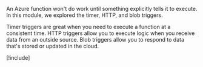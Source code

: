 An Azure function won't do work until something explicitly tells it to execute. In this module, we explored the timer, HTTP, and blob triggers.

Timer triggers are great when you need to execute a function at a consistent time. HTTP triggers allow you to execute logic when you receive data from an outside source. Blob triggers allow you to respond to data that's stored or updated in the cloud.

[!include[](../../../includes/azure-sandbox-cleanup.md)]